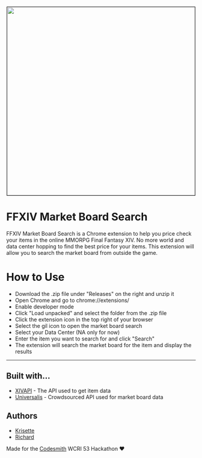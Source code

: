 <p align="center"><img src="./images/Market_Board copy.jpg" width="500" style="border: 1px solid black;" /></p>

# FFXIV Market Board Search
FFXIV Market Board Search is a Chrome extension to help you price check your items in the online MMORPG Final Fantasy XIV. No more world and data center hopping to find the best price for your items. This extension will allow you to search the market board from outside the game.

# How to Use
- Download the .zip file under "Releases" on the right and unzip it
- Open Chrome and go to chrome://extensions/
- Enable developer mode
- Click "Load unpacked" and select the folder from the .zip file
- Click the extension icon in the top right of your browser
- Select the gil icon to open the market board search
- Select your Data Center (NA only for now)
- Enter the item you want to search for and click "Search"
- The extension will search the market board for the item and display the results

***

## Built with...
* [XIVAPI](https://xivapi.com/) - The API used to get item data
* [Universalis](https://universalis.app/) - Crowdsourced API used for market board data

## Authors
* [Krisette](http://github.com/krisette)
* [Richard](http://github.com/Richard-Roberts)

Made for the [Codesmith](http://codesmith.io) WCRI 53 Hackathon ❤️
